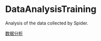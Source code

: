 # DataAnalysisTraining
Analysis of the data collected by Spider.


[数据分析](https://m.qpic.cn/psb?/V14BLyqR3DKLPG/gaq7k0p*NiNmYee015FKObc3VqTnWgarYKCJdfjI5eE!/b/dF4BAAAAAAAA&bo=hwJ4AQAAAAARB8w!&rf=viewer_4)
